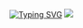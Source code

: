 <p>
<a href="https://git.io/typing-svg"><img src="https://readme-typing-svg.demolab.com?font=Fira+Code&size=27&pause=1000&color=D8DEE9&vCenter=true&multiline=true&random=false&width=450&height=90&lines=Pleased+to+meet+you.;I'm+(also)+known+as+BUCCIA" alt="Typing SVG" /></a>
  <img src="https://github-readme-stats.vercel.app/api/top-langs/?username=aka-buccia&layout=compact&theme=nord"/>
</p>
